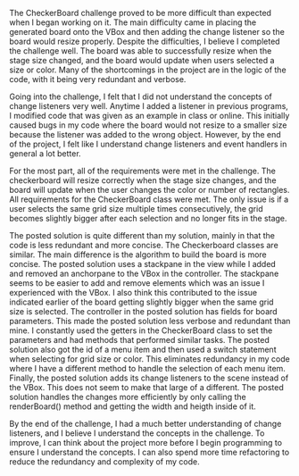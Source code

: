 The CheckerBoard challenge proved to be more difficult than expected when I began working on it. The main difficulty came in placing the generated board onto the VBox  and then adding the change listener so the board would resize properly. Despite the difficulties, I believe I completed the challenge well. The board was able to successfully resize when the stage size changed, and the board would update when users selected a size or color. Many of the shortcomings in the project are in the logic of the code, with it being very redundant and verbose.

Going into the challenge, I felt that I did not understand the concepts of change listeners very well. Anytime I added a listener in previous programs, I modified code that was given as an example in class or online. This initially caused bugs in my code where the board would not resize to a smaller size because the listener was added to the wrong object. However, by the end of the project, I felt like I understand change listeners and event handlers in general a lot better.

For the most part, all of the requirements were met in the challenge. The checkerboard will resize correctly when the stage size changes, and the board will update when the user changes the color or number of rectangles. All requirements for the CheckerBoard class were met. The only issue is if a user selects the same grid size multiple times consecutively, the grid becomes slightly bigger after each selection and no longer fits in the stage.

The posted solution is quite different than my solution, mainly in that the code is less redundant and more concise. The Checkerboard classes are similar. The main difference is the algorithm to build the board is more concise. The posted solution uses a stackpane in the view while I added and removed an anchorpane to the VBox in the controller. The stackpane seems to be easier to add and remove elements which was an issue I experienced with the VBox. I also think this contributed to the issue indicated earlier of the board getting slightly bigger when the same grid size is selected. The controller in the posted solution has fields for board parameters. This made the posted solution less verbose and redundant than mine. I constantly used the getters in the CheckerBoard class to set the parameters and had methods that performed similar tasks. The posted solution also got the id of a menu item and then used a switch statement when selecting for grid size or color. This eliminates redundancy in my code where I have a different method to handle the selection of each menu item. Finally, the posted solution adds its change listeners to the scene instead of the VBox. This does not seem to make that large of a different. The posted solution handles the changes more efficiently by only calling the renderBoard() method and getting the width and heigth inside of it.

By the end of the challenge, I had a much better understanding of change listeners, and I believe I understand the concepts in the challenge. To improve, I can think about the project more before I begin programming to ensure I understand the concepts. I can also spend more time refactoring to reduce the redundancy and complexity of my code.